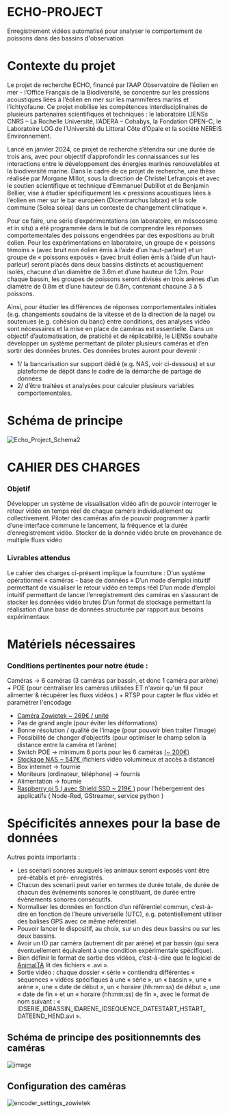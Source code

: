 # ECHO-PROJECT
Enregistrement vidéos automatisé pour analyser le comportement de poissons dans des bassins d'observation

# Contexte du projet

Le projet de recherche ECHO, financé par l’AAP Observatoire de l’éolien en mer - l’Office Français de la Biodiversité, se concentre sur les pressions acoustiques liées à l’éolien en mer sur les mammifères marins et l’ichtyofaune. Ce projet mobilise les compétences interdisciplinaires de plusieurs partenaires scientifiques et techniques : le laboratoire LIENSs CNRS – La Rochelle Université, l’ADERA – Cohabys, la Fondation OPEN-C, le Laboratoire LOG de l’Université du Littoral Côte d’Opale et la société NEREIS Environnement. 

Lancé en janvier 2024, ce projet de recherche s’étendra sur une durée de trois ans, avec pour objectif d’approfondir les connaissances sur les interactions entre le développement des énergies marines renouvelables et la biodiversité marine. Dans le cadre de ce projet de recherche, une thèse réalisée par Morgane Millot, sous la direction de Christel Lefrançois et avec le soutien scientifique et technique d’Emmanuel Dubillot et de Benjamin Bellier, vise à étudier spécifiquement les « pressions acoustiques liées à l’éolien en mer sur le bar européen (Dicentrarchus labrax) et la sole commune (Solea
solea) dans un contexte de changement climatique ». 

Pour ce faire, une série d’expérimentations (en laboratoire, en mésocosme et in situ) a été programmée dans le but de comprendre les réponses comportementales des poissons engendrées par des expositions au bruit éolien. Pour les expérimentations en laboratoire, un groupe de « poissons témoins » (avec bruit non éolien émis à l’aide d’un haut-parleur) et un groupe de « poissons exposés » (avec bruit éolien émis à l’aide d’un haut-parleur) seront placés dans deux bassins distincts et acoustiquement isolés, chacune d’un diamètre de 3.6m et d’une hauteur de 1.2m. Pour chaque bassin, les groupes de poissons seront divisés en trois arènes d’un diamètre de 0.8m et d’une hauteur de 0.8m, contenant chacune 3 à 5 poissons. 

Ainsi, pour étudier les différences de réponses comportementales initiales (e.g. changements soudains de la vitesse et de la direction de la nage) ou soutenues (e.g. cohésion du banc) entre conditions, des analyses vidéo sont nécessaires et la mise en place de caméras est essentielle. Dans un objectif d’automatisation, de praticité et de réplicabilité, le LIENSs souhaite développer un système permettant de piloter plusieurs caméras et d’en sortir des données brutes. Ces données brutes auront pour devenir : 
- 1/ la bancarisation sur support dédié (e.g. NAS, voir ci-dessous) et sur plateforme de dépôt dans le cadre de la démarche de partage de données
- 2/ d’être traitées et analysées pour calculer plusieurs variables comportementales.

# Schéma de principe
![Echo_Project_Schema2](https://github.com/user-attachments/assets/be0a8e73-cec2-4a45-88d7-8884c86ef8c7)

# CAHIER DES CHARGES
### Objetif

Développer un système de visualisation vidéo afin de pouvoir interroger le retour vidéo en temps réel de chaque caméra individuellement ou collectivement. Piloter des caméras afin de pouvoir programmer à partir d’une interface commune le lancement, la fréquence et la durée d’enregistrement
vidéo. Stocker de la donnée vidéo brute en provenance de multiple fluxs vidéo

### Livrables attendus
Le cahier des charges ci-présent implique la fourniture :
D’un système opérationnel « caméras - base de données »
D’un mode d’emploi intuitif permettant de visualiser le retour vidéo en temps réel
D’un mode d’emploi intuitif permettant de lancer l’enregistrement des caméras en
s’assurant de stocker les données vidéo brutes
D’un format de stockage permettant la réalisation d’une base de données structurée
par rapport aux besoins expérimentaux

# Matériels nécessaires
### Conditions pertinentes pour notre étude :
Caméras → 6 caméras (3 caméras par bassin, et donc 1 caméra par arène) + POE (pour centraliser les caméras utilisées ET n'avoir qu'un fil pour alimenter & récupérer les fluxs vidéos ) + RTSP pour capter le flux vidéo et paramétrer l'encodage
- [Caméra Zowietek ~ 269€ / unité ](https://www.amazon.fr/zowietek-ZowieCAM-Diffusion-Autonome-lenseignement/dp/B0CWRP5PDR?__mk_fr_FR=%C3%85M%C3%85%C5%BD%C3%95%C3%91&crid=6XOEYNRA11FV&dib=eyJ2IjoiMSJ9.jAZmvlJeKmbN6wKwXEzbkZN597AGFJ1ESrbydCokUDFYY_rEZBlbjQwmPnNpdZrrFhIoXwdVZsCcMv97RdxP64uzGgRHaYBRijTeEZdTRik8wIIa7zJbs5tzIjXj54R8NPVPsM4p6kCQtMt0hWXQGjNPfESFG4_I0365MOHdHbOdFjvunqcaJfDqk5GUptVCgOW-yNCgZjxy1iXO4lRAWqhys3_3dp8z-BRhtUEVY3gryN69hKag7iEWhEpb66KF5zjZ06e6aQ69OU9eSZztQNjU38I4cDOKFRf2LeSIwWg.M4zdJnlismJ0GzaKlJ1bOT3XcNebTDprpLUF3PKiTZg&dib_tag=se&keywords=4K%2BNDI%2BPOV%2BCamera%2C%2BC%2FCS%2BModel&qid=1739274794&sprefix=4k%2Bndi%2Bpov%2Bcamera%2C%2Bc%2Fcs%2Bmodel%2Caps%2C122&sr=8-1-spons&sp_csd=d2lkZ2V0TmFtZT1zcF9hdGY&th=1)
- Pas de grand angle (pour éviter les déformations)
- Bonne résolution / qualité de l’image (pour pouvoir bien traiter l’image)
- Possibilité de changer d’objectifs (pour optimiser le champ selon la distance
entre la caméra et l’arène)
- Switch POE → minimum 6 ports pour les 6 caméras [(~ 200€)](https://www.amazon.fr/Ethernet-position-rackable-Protection-Garantie/dp/B07DFF8GSZ?__mk_fr_FR=%C3%85M%C3%85%C5%BD%C3%95%C3%91&crid=3PP0BHI52XC71&dib=eyJ2IjoiMSJ9.SOsrRYn3MQxQXegvFx7JecY--yo8Kr5r7cZwhiNlgzoe67sTqWvmh82iPvrGmXMyK9tJzGppD95gDx3-kXqN2EcZtGWEqZba-YHgsKgVgLdbeZwX_7tLQgvPNvgQ5NYgimmWENbZNsYdiEe9FnqSOLLYaJoEsw5vvPosF84A3qJwzgRBOxcNttZgZPu2G2IkpPJSRmvIvgFiJS5esVXFtKgIjhSzwf7vJjeQk4GrHy5gJ1_kTu1AfAW77eeLfcGiLoRixA5FnL6WM1VwNzMjXgTh_OA5OhPeMLRPGH28uUbriiDoZo1LxbE-yr4WrtgpHe34EZ6n7--9yByPnH1ps0JqRNhPJb9M9FaXUG9ar4c.M7E2fa5sTtnpy5ZLh_utN6NzEn7X0eUj5GZ_pUXxwRg&dib_tag=se&keywords=16%2BPOE%2BSwitch%2Bcisco&qid=1739865976&s=computers&sprefix=16%2Bpoe%2Bswitch%2Bcisco%2Ccomputers%2C100&sr=1-5&th=1)
- [Stockage NAS ~ 547€ ](https://www.reichelt.com/fr/fr/shop/produit/boitier_vide_pour_serveur_nas_diskstation_ds423_-344247)(fichiers vidéo volumineux et accès à distance)
- Box internet → fournie
- Moniteurs (ordinateur, téléphone) → fournis
- Alimentation → fournie
- [Raspberry pi 5  ( avec Shield SSD ~ 219€ )](https://www.amazon.fr/dp/B0DSSZ1ZZD?ref=ppx_yo2ov_dt_b_fed_asin_title&th=1) pour l'hébergement des applicatifs ( Node-Red, GStreamer, service python )

# Spécificités annexes pour la base de données
Autres points importants :
- Les scenarii sonores auxquels les animaux seront exposés vont être pré-établis et pré-
enregistrés.
- Chacun des scenarii peut varier en termes de durée totale, de durée de chacun des
événements sonores le constituant, de durée entre évènements sonores consécutifs.
- Normaliser les données en fonction d’un référentiel commun, c’est-à-dire en fonction de l’heure universelle (UTC), e.g. potentiellement utiliser des balises GPS avec ce même référentiel.
- Pouvoir lancer le dispositif, au choix, sur un des deux bassins ou sur les deux bassins.
- Avoir un ID par caméra (autrement dit par arène) et par bassin (qui sera éventuellement équivalent à une condition expérimentale spécifique).
- Bien définir le format de sortie des vidéos, c’est-à-dire que le logiciel de [AnimalTA](http://vchiara.eu/index.php/animalta) lit des fichiers « .avi ».
- Sortie vidéo : chaque dossier « série » contiendra différentes « séquences » vidéos spécifiques à une « série », un « bassin », une « arène », une « date de début », un « horaire (hh:mm:ss) de début », une « date de fin » et un « horaire (hh:mm:ss) de fin », avec le format de nom suivant :
« IDSERIE_IDBASSIN_IDARENE_IDSEQUENCE_DATESTART_HSTART_ DATEEND_HEND.avi ».

## Schéma de principe des positionnemnts des caméras

![image](https://github.com/user-attachments/assets/aecfbcee-0637-4fb5-a61f-2e14f1ba8f26)

## Configuration des caméras 

![encoder_settings_zowietek](https://github.com/user-attachments/assets/12663b70-a90c-4b4f-b008-ce3426d73a9d)

